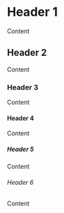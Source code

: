 # Header 1
Content

## Header 2
Content

### Header 3
Content

#### Header 4
Content

##### Header 5
Content

###### Header 6
Content
